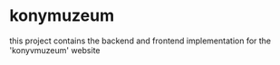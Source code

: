 # konymuzeum

this project contains the backend and frontend implementation for the 'konyvmuzeum' website